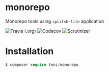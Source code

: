 monorepo
====
Monorepo tools using ```splitsh-lite``` application

![Travis (.org)](https://img.shields.io/travis/kilip/monorepo.svg?style=popout-square)
![Codecov](https://img.shields.io/codecov/c/github/kilip/monorepo.svg?style=popout-square)
![Scrutinizer](https://img.shields.io/scrutinizer/g/kilip/monorepo.svg?style=popout-square)

Installation
====
```php
$ composer require toni/monorepo
```
